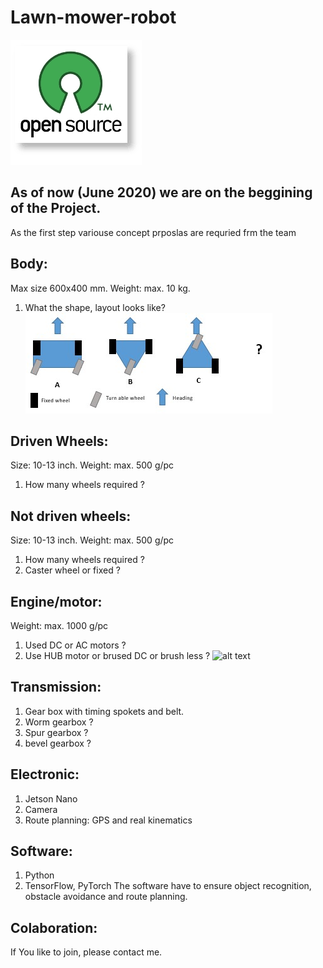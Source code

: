 # Lawn-mower-robot
![alt text](https://github.com/steger123/Lawn-mower-robot/blob/master/pics/openLogo.png)

## As of now (June 2020) we are on the beggining of the Project.

As the first step variouse concept prposlas are requried frm the team

## Body:
Max size 600x400 mm. Weight: max. 10 kg.
1. What the shape, layout looks like?
![alt text](https://github.com/steger123/Lawn-mower-robot/blob/master/pics/concept_body.jpg)

## Driven Wheels:
Size: 10-13 inch. Weight: max. 500 g/pc
1.	How many wheels required ?

## Not driven wheels:
Size: 10-13 inch. Weight: max. 500 g/pc
1.	How many wheels required ?
2.	Caster wheel or fixed ?

## Engine/motor:
Weight: max. 1000 g/pc
1. Used DC or AC motors ?
2. Use HUB motor or brused DC or brush less ?
![alt text](https://github.com/steger123/Lawn-mower-robot/blob/master/pics/concept_motors.jpg)

## Transmission:
1.	Gear box with timing spokets and belt.
2.  Worm gearbox ?
3.  Spur gearbox ?
3.  bevel gearbox ?

## Electronic:
1.	Jetson Nano
2.  Camera
3.	Route planning: GPS and real kinematics

## Software:
1. Python
2. TensorFlow, PyTorch
The software have to ensure object recognition, obstacle avoidance and route planning.

## Colaboration:
If You like to join, please contact me.
